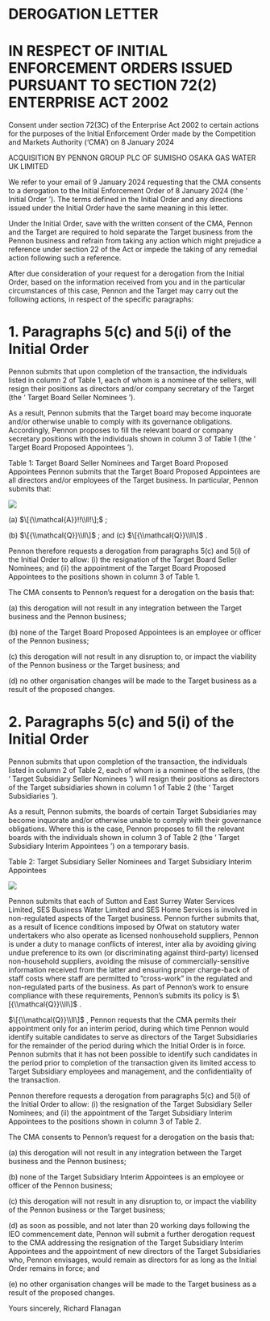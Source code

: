 # DEROGATION LETTER

# IN RESPECT OF INITIAL ENFORCEMENT ORDERS ISSUED PURSUANT TO SECTION 72(2) ENTERPRISE ACT 2002

Consent under section 72(3C) of the Enterprise Act 2002 to certain actions for the purposes of the Initial Enforcement Order made by the Competition and Markets Authority (‘CMA’) on 8 January 2024

ACQUISITION BY PENNON GROUP PLC OF SUMISHO OSAKA GAS WATER UK LIMITED

We refer to your email of 9 January 2024 requesting that the CMA consents to a derogation to the Initial Enforcement Order of 8 January 2024 (the ‘ Initial Order ’). The terms defined in the Initial Order and any directions issued under the Initial Order have the same meaning in this letter.

Under the Initial Order, save with the written consent of the CMA, Pennon and the Target are required to hold separate the Target business from the Pennon business and refrain from taking any action which might prejudice a reference under section 22 of the Act or impede the taking of any remedial action following such a reference.

After due consideration of your request for a derogation from the Initial Order, based on the information received from you and in the particular circumstances of this case, Pennon and the Target may carry out the following actions, in respect of the specific paragraphs:

# 1\. Paragraphs 5(c) and 5(i) of the Initial Order

Pennon submits that upon completion of the transaction, the individuals listed in column 2 of Table 1, each of whom is a nominee of the sellers, will resign their positions as directors and/or company secretary of the Target (the ‘ Target Board Seller Nominees ’).

As a result, Pennon submits that the Target board may become inquorate and/or otherwise unable to comply with its governance obligations. Accordingly, Pennon proposes to fill the relevant board or company secretary positions with the individuals shown in column 3 of Table 1 (the ‘ Target Board Proposed Appointees ’).

Table 1: Target Board Seller Nominees and Target Board Proposed Appointees Pennon submits that the Target Board Proposed Appointees are all directors and/or employees of the Target business. In particular, Pennon submits that:

![](/tmp/7fc52e59-d548-48eb-aa88-a229d9b1ca31/images/d0d9a6f96837c374d14186852456230017bc3cfefe41fd7d434cdca005575cca.jpg)

(a) $\[{\\mathcal{A}}!!\\ll!\];$ ;

(b) $\[{\\mathcal{Q}}\\ll\]$ ; and (c) $\[{\\mathcal{Q}}\\ll\]$ .

Pennon therefore requests a derogation from paragraphs 5(c) and 5(i) of the Initial Order to allow: (i) the resignation of the Target Board Seller Nominees; and (ii) the appointment of the Target Board Proposed Appointees to the positions shown in column 3 of Table 1.

The CMA consents to Pennon’s request for a derogation on the basis that:

(a) this derogation will not result in any integration between the Target business and the Pennon business;

(b) none of the Target Board Proposed Appointees is an employee or officer of the Pennon business;

(c) this derogation will not result in any disruption to, or impact the viability of the Pennon business or the Target business; and

(d) no other organisation changes will be made to the Target business as a result of the proposed changes.

# 2\. Paragraphs 5(c) and 5(i) of the Initial Order

Pennon submits that upon completion of the transaction, the individuals listed in column 2 of Table 2, each of whom is a nominee of the sellers, (the ‘ Target Subsidiary Seller Nominees ’) will resign their positions as directors of the Target subsidiaries shown in column 1 of Table 2 (the ‘ Target Subsidiaries ’).

As a result, Pennon submits, the boards of certain Target Subsidiaries may become inquorate and/or otherwise unable to comply with their governance obligations. Where this is the case, Pennon proposes to fill the relevant boards with the individuals shown in column 3 of Table 2 (the ‘ Target Subsidiary Interim Appointees ’) on a temporary basis.

Table 2: Target Subsidiary Seller Nominees and Target Subsidiary Interim Appointees

![](/tmp/7fc52e59-d548-48eb-aa88-a229d9b1ca31/images/e4888f37efb9c3f90ee78262edcedf0c6d627aee512607bed40e4a887b9d319d.jpg)

Pennon submits that each of Sutton and East Surrey Water Services Limited, SES Business Water Limited and SES Home Services is involved in non-regulated aspects of the Target business. Pennon further submits that, as a result of licence conditions imposed by Ofwat on statutory water undertakers who also operate as licensed nonhousehold suppliers, Pennon is under a duty to manage conflicts of interest, inter alia by avoiding giving undue preference to its own (or discriminating against third-party) licensed non-household suppliers, avoiding the misuse of commercially-sensitive information received from the latter and ensuring proper charge-back of staff costs where staff are permitted to “cross-work” in the regulated and non-regulated parts of the business. As part of Pennon’s work to ensure compliance with these requirements, Pennon’s submits its policy is $\[{\\mathcal{Q}}\\ll\]$ .

$\[{\\mathcal{Q}}\\ll\]$ , Pennon requests that the CMA permits their appointment only for an interim period, during which time Pennon would identify suitable candidates to serve as directors of the Target Subsidiaries for the remainder of the period during which the Initial Order is in force. Pennon submits that it has not been possible to identify such candidates in the period prior to completion of the transaction given its limited access to Target Subsidiary employees and management, and the confidentiality of the transaction.

Pennon therefore requests a derogation from paragraphs 5(c) and 5(i) of the Initial Order to allow: (i) the resignation of the Target Subsidiary Seller Nominees; and (ii) the appointment of the Target Subsidiary Interim Appointees to the positions shown in column 3 of Table 2.

The CMA consents to Pennon’s request for a derogation on the basis that:

(a) this derogation will not result in any integration between the Target business and the Pennon business;

(b) none of the Target Subsidiary Interim Appointees is an employee or officer of the Pennon business;

(c) this derogation will not result in any disruption to, or impact the viability of the Pennon business or the Target business;

(d) as soon as possible, and not later than 20 working days following the IEO commencement date, Pennon will submit a further derogation request to the CMA addressing the resignation of the Target Subsidiary Interim Appointees and the appointment of new directors of the Target Subsidiaries who, Pennon envisages, would remain as directors for as long as the Initial Order remains in force; and

(e) no other organisation changes will be made to the Target business as a result of the proposed changes.

Yours sincerely, Richard Flanagan